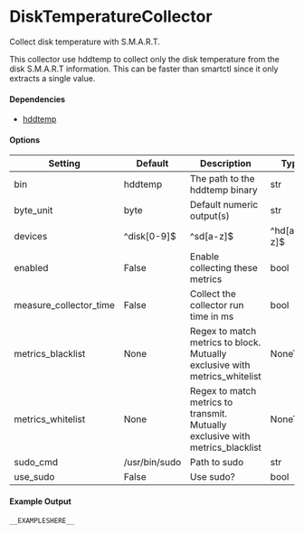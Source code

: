 <!--This file was generated from the python source
Please edit the source to make changes
-->
DiskTemperatureCollector
=====

Collect disk temperature with S.M.A.R.T.

This collector use hddtemp to collect only the disk temperature from the disk
S.M.A.R.T information. This can be faster than smartctl since it only extracts
a single value.

#### Dependencies

 * [hddtemp](http://www.guzu.net/linux/hddtemp.php)


#### Options

Setting | Default | Description | Type
--------|---------|-------------|-----
bin | hddtemp | The path to the hddtemp binary | str
byte_unit | byte | Default numeric output(s) | str
devices | ^disk[0-9]$|^sd[a-z]$|^hd[a-z]$ | device regex to collect stats on | str
enabled | False | Enable collecting these metrics | bool
measure_collector_time | False | Collect the collector run time in ms | bool
metrics_blacklist | None | Regex to match metrics to block. Mutually exclusive with metrics_whitelist | NoneType
metrics_whitelist | None | Regex to match metrics to transmit. Mutually exclusive with metrics_blacklist | NoneType
sudo_cmd | /usr/bin/sudo | Path to sudo | str
use_sudo | False | Use sudo? | bool

#### Example Output

```
__EXAMPLESHERE__
```


